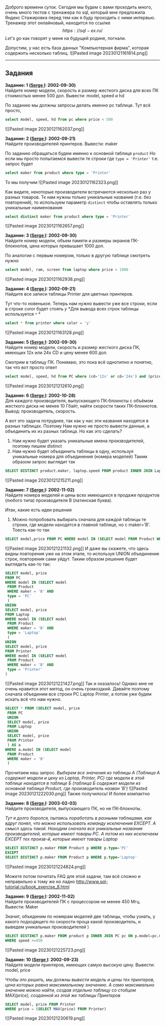 
Доброго времени суток. Сегодня мы будем с вами проходить много, очень много тестов  с тренажера по sql, который мне предложила Яндекс Стажировка перед тем как я буду проходить с ними интервью. Тренажер этот онлайновый, находится по ссылке 
$$https://sql-ex.ru/$$
*Let's go* как говорят у меня на будущей родине, погнали.

Допустим, у нас есть база данных "Компьютерная фирма", которая содержить несколько таблиц.
![[Pasted image 20230121161814.png]]

---
## Задания

**Задание: 1 ([Serge I](https://sql-ex.ru/users_page.php?username=Serge%20I): 2002-09-30)**  
Найдите номер модели, скорость и размер жесткого диска для всех ПК стоимостью менее 500 дол. Вывести: model, speed и hd

По заданию мы должны запросы делать именно pc таблице. Тут всё просто, 
```sql
select model, speed, hd from pc where price < 500
```
![[Pasted image 20230121162037.png]]

**Задание: 2 ([Serge I](https://sql-ex.ru/users_page.php?username=Serge%20I): 2002-09-21)**  
Найдите производителей принтеров. Вывести: maker

По заданию обращаться будем именно к основной таблице `product`
Но если мы просто попытаемся вывести те строки где `type = 'Printer'`
т.е. запрос будет
```sql
select maker from product where type = 'Printer'
```
То мы получим
![[Pasted image 20230121162323.png]]

Как видите, некоторые производители встречаются несколько раз у разных товаров. Тк нам нужны только уникальные названия (т.е. без повторений), то используем параметр
`distinct` чтобы оставлять только уникальные наименования
```sql
select distinct maker from product where type = 'Printer'
```
![[Pasted image 20230121162657.png]]

**Задание: 3 ([Serge I](https://sql-ex.ru/users_page.php?username=Serge%20I): 2002-09-30)**  
Найдите номер модели, объем памяти и размеры экранов ПК-блокнотов, цена которых превышает 1000 дол.

По аналогии с первым номером, только в другую таблице смотреть нужно
```sql
select model, ram, screen from laptop where price > 1000
```
![[Pasted image 20230121162938.png]]


**Задание: 4 ([Serge I](https://sql-ex.ru/users_page.php?username=Serge%20I): 2002-09-21)**  
Найдите все записи таблицы Printer для цветных принтеров.

Тут что-то новенькое. Теперь нам нужно вывести уже все строки, если в строке coror будет стоять $y$ 
*Для вывода всех строк таблицы используется `*` *
```sql
select * from printer where color = 'y'
```
![[Pasted image 20230121163128.png]]

**Задание: 5 ([Serge I](https://sql-ex.ru/users_page.php?username=Serge%20I): 2002-09-30)**  
Найдите номер модели, скорость и размер жесткого диска ПК, имеющих 12x или 24x CD и цену менее 600 дол.

Смотрим в таблицу ПК. Понимаю, это пока всё однотипно и понятно, так что вот просто ответ

```sql
select model, speed, hd from PC where (cd='12x' or cd='24x') and (price<600)
```

![[Pasted image 20230121212610.png]]

**Задание: 6 ([Serge I](https://sql-ex.ru/users_page.php?username=Serge%20I): 2002-10-28)**  
Для каждого производителя, выпускающего ПК-блокноты c объёмом жесткого диска не менее 10 Гбайт, найти скорости таких ПК-блокнотов. Вывод: производитель, скорость.

А вот это задача потруднее, так как у нас эти названия находятся в разных таблицах. Поэтому Нам нужно не просто вывести данные, а объединить их из разных таблица. Но как это сделать?
1) Нам нужно будет указать уникальные имена производителей, поэтому пишем distinct
2) Нам нужно будет объединить таблицы в одну, используя уникальные номера для объединения (номера моделей)
Таким образом запрос выглядит так
```sql
SELECT DISTINCT product.maker, laptop.speed FROM product INNER JOIN Laptop ON product.model=Laptop.model where laptop.hd >= 10
```
![[Pasted image 20230121215211.png]]

**Задание: 7 ([Serge I](https://sql-ex.ru/users_page.php?username=Serge%20I): 2002-11-02)**  
Найдите номера моделей и цены всех имеющихся в продаже продуктов (любого типа) производителя B (латинская буква).

Итак, какие есть идеи решения
1) Можно попробовать выбирать сначала для каждой таблицы те строки, где модели находятся в главной таблице, но с maker='B'.
 Тоесть как-то так
```sql
SELECT model,price FROM PC WHERE model IN (SELECT model FROM Product WHERE maker='B' and type = 'PC')
```

 ![[Pasted image 20230121221132.png]]
И даже вы скажете, что здесь видны повторения уже на этом этапе, то используя UNION объединение строк, повторения сами уйдут.
Таким образом решение будет выглядеть как-то так:
```SQL
SELECT model, price 
FROM PC 
WHERE model IN (SELECT model 
 FROM Product 
 WHERE maker = 'B' AND 
 type = 'PC'
 )
UNION
SELECT model, price 
FROM Laptop 
WHERE model IN (SELECT model 
 FROM Product 
 WHERE maker = 'B' AND 
 type = 'Laptop'
 )
UNION
SELECT model, price 
FROM Printer 
WHERE model IN (SELECT model 
 FROM Product 
 WHERE maker = 'B' AND 
 type = 'Printer'
)
```
![[Pasted image 20230121221427.png]]
Так и оказалось! Однако мне не очень нравится этот метод, он очень громоздкий. Давайте поэтому сначала объединим все строки PC Laptop Printer, а потом уже будем искать всё что нам нужно.
```sql
SELECT * FROM (SELECT model, price 
 FROM PC
 UNION
 SELECT model, price 
 FROM Laptop
 UNION
 SELECT model, price 
 FROM Printer
 ) AS a
WHERE a.model IN (SELECT model 
 FROM Product 
 WHERE maker = 'B'
 )
```
Прочитаем наш запрос.
*Выберем все значения из таблицы А (Таблица А содержит модели и цену из Laptop, Printer, PC) где модели в этой таблице находятся в таблице Б (таблица Б содержит модели из основной таблица Product, где производитель назван 'B')*
![[Pasted image 20230121222030.png]]
Также получилось! И более компактно


**Задание: 8 ([Serge I](https://sql-ex.ru/users_page.php?username=Serge%20I): 2003-02-03)**  
Найдите производителя, выпускающего ПК, но не ПК-блокноты.

*Тут я долго боролся, пытаясь поработать в разными таблицами, как вдруг понял, что можно использовать команду исключения EXCEPT. А смысл здесь такой. Находим сначала все уникальные названия производителей, которые имеют товары PC. А потом из них исключаем EXCEPT тех произв-й, которые имеют товары Laptop*
```sql
SELECT DISTINCT p.maker FROM Product p WHERE p.type='PC'
EXCEPT
SELECT DISTINCT p.maker FROM Product p WHERE p.type='Laptop'
```
![[Pasted image 20230121224824.png]]

Можете потом почитать FAQ для этой задачи, там всё сложно и неправильно к тому же но ладно http://www.sql-tutorial.ru/book_exercise_8.html 

**Задание: 9 ([Serge I](https://sql-ex.ru/users_page.php?username=Serge%20I): 2002-11-02)**  
Найдите производителей ПК с процессором не менее 450 Мгц. Вывести: Maker


Значит, объединим по номерам моделей две таблицы, чтобы узнать, у какого подходящего по скорости проца какой производитель, и выведем уникальных производителей )
```sql
SELECT DISTINCT p.maker FROM product p INNER JOIN PC pc ON p.model=pc.model
WHERE speed >=450

```
![[Pasted image 20230121225723.png]]

**Задание: 10 ([Serge I](https://sql-ex.ru/users_page.php?username=Serge%20I): 2002-09-23)**  
Найдите модели принтеров, имеющих самую высокую цену. Вывести: model, price

*Чтобы это решить, мы должны вывести модель и цены тех принтеров, цена которых равна максимальному значению. А само максимально значение можно найти, создав отдельно таблицу со стобцом MAX(price), созданной из этой же таблицы Принтеров*

```sql
SELECT model, price FROM Printer
WHERE price = (SELECT MAX(price) FROM Printer)

```
![[Pasted image 20230121230619.png]]